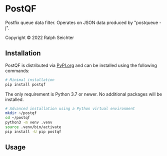 # PostQF

Postfix queue data filter. Operates on JSON data produced by "postqueue -j".

Copyright © 2022 Ralph Seichter

## Installation

PostQF is distributed via [PyPI.org](https://test.pypi.org/project/postqf/) and can be installed using the following
commands:

```bash
# Minimal installation
pip install postqf
```

The only requirement is Python 3.7 or newer. No additional packages will be installed.

```bash
# Advanced installation using a Python virtual environment
mkdir ~/postqf
cd ~/postqf
python3 -m venv .venv
source .venv/bin/activate
pip install -U pip postqf
```

## Usage


